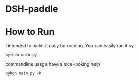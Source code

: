 # DSH-paddle

# How to Run
I intended to make it easy for reading. You can easily run it by
```
python main.py
```
commandline uasge have a nice-looking help
```
pyhon main.py -h
```
